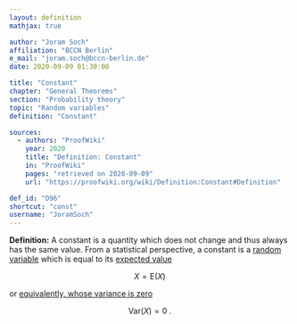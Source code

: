 ```yaml
---
layout: definition
mathjax: true

author: "Joram Soch"
affiliation: "BCCN Berlin"
e_mail: "joram.soch@bccn-berlin.de"
date: 2020-09-09 01:30:00

title: "Constant"
chapter: "General Theorems"
section: "Probability theory"
topic: "Random variables"
definition: "Constant"

sources:
  - authors: "ProofWiki"
    year: 2020
    title: "Definition: Constant"
    in: "ProofWiki"
    pages: "retrieved on 2020-09-09"
    url: "https://proofwiki.org/wiki/Definition:Constant#Definition"

def_id: "D96"
shortcut: "const"
username: "JoramSoch"
---
```



**Definition:** A constant is a quantity which does not change and thus always has the same value. From a statistical perspective, a constant is a [random variable](/D/rvar) which is equal to its [expected value](/D/mean)

$$ \label{eq:EX}
X = \mathrm{E}(X)
$$

or [equivalently, whose variance is zero](/P/var-const)

$$ \label{eq:VarX}
\mathrm{Var}(X) = 0 \; .
$$